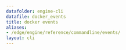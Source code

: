 ```yaml
---
datafolder: engine-cli
datafile: docker_events
title: docker events
aliases:
- /edge/engine/reference/commandline/events/
layout: cli
---
```


<!--
This page is automatically generated from Docker's source code. If you want to
suggest a change to the text that appears here, open a ticket or pull request
in the source repository on GitHub:

https://github.com/docker/cli
-->